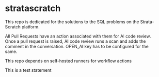 # stratascratch
This repo is dedicated for the solutions to the SQL problems on the Strata-Scratch platform.

All Pull Requests have an action associated with them for AI code review. 
Once a pull request is raised, AI code review runs a scan and adds the comment in the conversation.
OPEN_AI key has to be configured for the same.

This repo depends on self-hosted runners for workflow actions


This is a test statement
